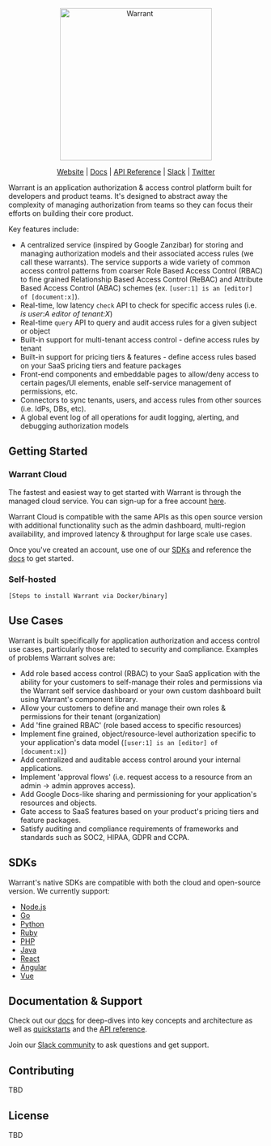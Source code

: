 <p align="center">
    <a href="https://warrant.dev/"><img src="https://warrant.dev/images/logo-primary-wide.png" width="300px" alt="Warrant" /></a>
</p>
<p align="center">
  <a href="https://warrant.dev/">Website</a> |
  <a href="https://docs.warrant.dev/">Docs</a> |
  <a href="https://docs.warrant.dev/objecttypes/get-all-object-types/">API Reference</a> |
  <a href="https://join.slack.com/t/warrantcommunity/shared_invite/zt-12g84updv-5l1pktJf2bI5WIKN4_~f4w">Slack</a> | 
  <a href="https://twitter.com/warrant_dev">Twitter</a>
</p>

Warrant is an application authorization & access control platform built for developers and product teams. It's designed to abstract away the complexity of managing authorization from teams so they can focus their efforts on building their core product.

Key features include:
- A centralized service (inspired by Google Zanzibar) for storing and managing authorization models and their associated access rules (we call these warrants). The service supports a wide variety of common access control patterns from coarser Role Based Access Control (RBAC) to fine grained Relationship Based Access Control (ReBAC) and Attribute Based Access Control (ABAC) schemes (ex. `[user:1] is an [editor] of [document:x]`).
- Real-time, low latency `check` API to check for specific access rules (i.e. *is user:A editor of tenant:X*)
- Real-time `query` API to query and audit access rules for a given subject or object
- Built-in support for multi-tenant access control - define access rules by tenant
- Built-in support for pricing tiers & features - define access rules based on your SaaS pricing tiers and feature packages
- Front-end components and embeddable pages to allow/deny access to certain pages/UI elements, enable self-service management of permissions, etc.
- Connectors to sync tenants, users, and access rules from other sources (i.e. IdPs, DBs, etc).
- A global event log of all operations for audit logging, alerting, and debugging authorization models

## Getting Started

### Warrant Cloud

The fastest and easiest way to get started with Warrant is through the managed cloud service. You can sign-up for a free account [here](https://app.warrant.dev/signup).

Warrant Cloud is compatible with the same APIs as this open source version with additional functionality such as the admin dashboard, multi-region availability, and improved latency &amp; throughput for large scale use cases.

Once you've created an account, use one of our [SDKs](/#SDKs) and reference the [docs](https://docs.warrant.dev/) to get started.

### Self-hosted

```shell
[Steps to install Warrant via Docker/binary]
```

## Use Cases

Warrant is built specifically for application authorization and access control use cases, particularly those related to security and compliance. Examples of problems Warrant solves are:

- Add role based access control (RBAC) to your SaaS application with the ability for your customers to self-manage their roles and permissions via the Warrant self service dashboard or your own custom dashboard built using Warrant's component library.
- Allow your customers to define and manage their own roles &amp; permissions for their tenant (organization)
- Add 'fine grained RBAC' (role based access to specific resources)
- Implement fine grained, object/resource-level authorization specific to your application's data model (`[user:1] is an [editor] of [document:x]`)
- Add centralized and auditable access control around your internal applications.
- Implement 'approval flows' (i.e. request access to a resource from an admin -> admin approves access).
- Add Google Docs-like sharing and permissioning for your application's resources and objects.
- Gate access to SaaS features based on your product's pricing tiers and feature packages.
- Satisfy auditing and compliance requirements of frameworks and standards such as SOC2, HIPAA, GDPR and CCPA.

## SDKs

Warrant's native SDKs are compatible with both the cloud and open-source version. We currently support:
- [Node.js](https://github.com/warrant-dev/warrant-node)
- [Go](https://github.com/warrant-dev/warrant-go)
- [Python](https://github.com/warrant-dev/warrant-python)
- [Ruby](https://github.com/warrant-dev/warrant-ruby)
- [PHP](https://github.com/warrant-dev/warrant-php)
- [Java](https://github.com/warrant-dev/warrant-java)
- [React](https://github.com/warrant-dev/react-warrant-js)
- [Angular](https://github.com/warrant-dev/angular-warrant)
- [Vue](https://github.com/warrant-dev/vue-warrant)

## Documentation & Support

Check out our [docs](https://docs.warrant.dev/) for deep-dives into key concepts and architecture as well as [quickstarts](https://docs.warrant.dev/quickstart/role-based-access-control/) and the [API reference](https://docs.warrant.dev/objecttypes/get-all-object-types/).

Join our [Slack community](https://join.slack.com/t/warrantcommunity/shared_invite/zt-12g84updv-5l1pktJf2bI5WIKN4_~f4w) to ask questions and get support.

## Contributing

TBD

## License

TBD
